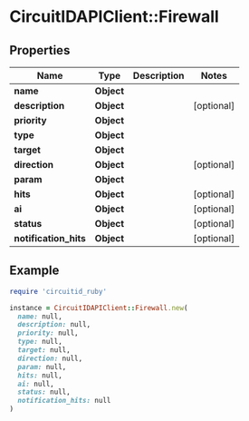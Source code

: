 # CircuitIDAPIClient::Firewall

## Properties

| Name | Type | Description | Notes |
| ---- | ---- | ----------- | ----- |
| **name** | **Object** |  |  |
| **description** | **Object** |  | [optional] |
| **priority** | **Object** |  |  |
| **type** | **Object** |  |  |
| **target** | **Object** |  |  |
| **direction** | **Object** |  | [optional] |
| **param** | **Object** |  |  |
| **hits** | **Object** |  | [optional] |
| **ai** | **Object** |  | [optional] |
| **status** | **Object** |  | [optional] |
| **notification_hits** | **Object** |  | [optional] |

## Example

```ruby
require 'circuitid_ruby'

instance = CircuitIDAPIClient::Firewall.new(
  name: null,
  description: null,
  priority: null,
  type: null,
  target: null,
  direction: null,
  param: null,
  hits: null,
  ai: null,
  status: null,
  notification_hits: null
)
```

